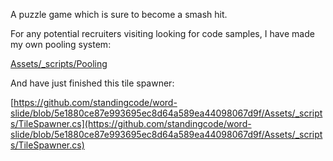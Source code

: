 A puzzle game which is sure to become a smash hit.

For any potential recruiters visiting looking for code samples, I have made my own pooling system:

[Assets/_scripts/Pooling](https://github.com/standingcode/word-slide/tree/5e1880ce87e993695ec8d64a589ea44098067d9f/Assets/_scripts/Pooling)

And have just finished this tile spawner:

[https://github.com/standingcode/word-slide/blob/5e1880ce87e993695ec8d64a589ea44098067d9f/Assets/_scripts/TileSpawner.cs](https://github.com/standingcode/word-slide/blob/5e1880ce87e993695ec8d64a589ea44098067d9f/Assets/_scripts/TileSpawner.cs)

